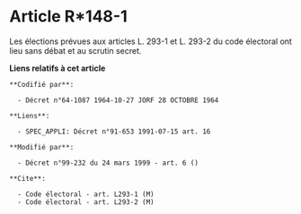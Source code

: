 # Article R*148-1

Les élections prévues aux articles L. 293-1 et L. 293-2 du code électoral ont lieu sans débat et au scrutin secret.

**Liens relatifs à cet article**

	**Codifié par**:

	  - Décret n°64-1087 1964-10-27 JORF 28 OCTOBRE 1964

	**Liens**:

	  - SPEC_APPLI: Décret n°91-653 1991-07-15 art. 16

	**Modifié par**:

	  - Décret n°99-232 du 24 mars 1999 - art. 6 ()

	**Cite**:

	  - Code électoral - art. L293-1 (M)
	  - Code électoral - art. L293-2 (M)
